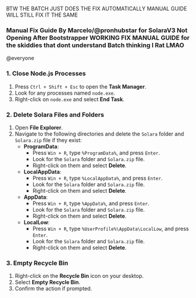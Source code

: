 BTW THE BATCH JUST DOES THE FIX AUTOMATICALLY MANUAL GUIDE WILL STILL FIX IT THE SAME
### Manual Fix Guide By Marcelo/@pronhubstar for SolaraV3 Not Opening After Bootstrapper WORKING FIX MANUAL GUIDE for the skiddies that dont understand Batch thinking I Rat LMAO
@everyone 
### 1. Close Node.js Processes
1. Press `Ctrl + Shift + Esc` to open the **Task Manager**.
2. Look for any processes named `node.exe`.
3. Right-click on `node.exe` and select **End Task**.

### 2. Delete Solara Files and Folders
1. Open **File Explorer**.
2. Navigate to the following directories and delete the `Solara` folder and `Solara.zip` file if they exist:
   - **ProgramData**:
     - Press `Win + R`, type `%ProgramData%`, and press `Enter`.
     - Look for the `Solara` folder and `Solara.zip` file.
     - Right-click on them and select **Delete**.
   - **LocalAppData**:
     - Press `Win + R`, type `%LocalAppData%`, and press `Enter`.
     - Look for the `Solara` folder and `Solara.zip` file.
     - Right-click on them and select **Delete**.
   - **AppData**:
     - Press `Win + R`, type `%AppData%`, and press `Enter`.
     - Look for the `Solara` folder and `Solara.zip` file.
     - Right-click on them and select **Delete**.
   - **LocalLow**:
     - Press `Win + R`, type `%UserProfile%\AppData\LocalLow`, and press `Enter`.
     - Look for the `Solara` folder and `Solara.zip` file.
     - Right-click on them and select **Delete**.

### 3. Empty Recycle Bin
1. Right-click on the **Recycle Bin** icon on your desktop.
2. Select **Empty Recycle Bin**.
3. Confirm the action if prompted.
